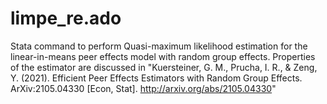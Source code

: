 # limpe_re.ado
Stata command to perform Quasi-maximum likelihood estimation for the linear-in-means peer effects model with random group effects. Properties of the estimator are discussed in "Kuersteiner, G. M., Prucha, I. R., & Zeng, Y. (2021). Efficient Peer Effects Estimators with Random Group Effects. ArXiv:2105.04330 [Econ, Stat]. http://arxiv.org/abs/2105.04330"

